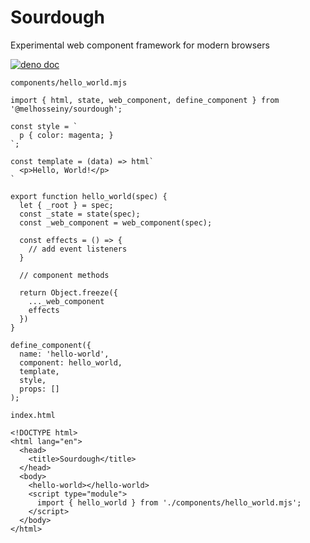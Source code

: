 # Sourdough

Experimental web component framework for modern browsers

[![deno doc](https://doc.deno.land/badge.svg)](https://doc.deno.land/https/busy-dog-44.deno.dev%2Fmelhosseiny%2Fsourdough%2Fmain%2Fsourdough.js)

`components/hello_world.mjs`

    import { html, state, web_component, define_component } from '@melhosseiny/sourdough';

    const style = `
      p { color: magenta; }
    `;

    const template = (data) => html`
      <p>Hello, World!</p>
    `

    export function hello_world(spec) {
      let { _root } = spec;
      const _state = state(spec);
      const _web_component = web_component(spec);

      const effects = () => {
        // add event listeners
      }

      // component methods

      return Object.freeze({
        ..._web_component
        effects
      })
    }

    define_component({
      name: 'hello-world',
      component: hello_world,
      template,
      style,
      props: []
    );

`index.html`

    <!DOCTYPE html>
    <html lang="en">
      <head>
        <title>Sourdough</title>
      </head>
      <body>
        <hello-world></hello-world>
        <script type="module">
          import { hello_world } from './components/hello_world.mjs';
        </script>
      </body>
    </html>
